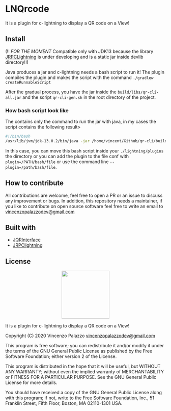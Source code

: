 # LNQrcode 

It is a plugin for c-lightning to display a QR code on a View!

## Install
(!! *FOR THE MOMENT* Compatible only with JDK13 because the library [JRPCLightning]() is under developing and is a static jar inside devlib directory!!)

Java produces a jar and c-lightning needs a bash script to run it! 
The plugin compiles the plugin and makes the script with the command `./gradlew createRunnableScript`

After the gradual process, you have the jar inside the `build/libs/qr-cli-all.jar` and the script `qr-cli-gen.sh` 
in the root directory of the project.

### How bash script look like

The contains only the command to run the jar with java, in my cases the script contains the following result>

```bash
#!/bin/bash
/usr/lib/jvm/jdk-13.0.2/bin/java -jar /home/vincent/Github/qr-cli/build/libs/qr-cli-all.jar
```

In this case, you can move this bash script inside your `./lightning/plugins` the directory or you can add the plugin to the file conf
with `plugin=/PATH/bash/file` or use the command line `--plugin=/path/bash/file`.

## How to contribute

All contributions are welcome, feel free to open a PR or an issue to discuss any improvement or bugs.
In addition, this repository needs a maintainer, if you like to contribute on open source software feel free to write 
an email to [vincenzopalazzodev@gmail.com](mailito:vincenzopalazzodev@gmail.com) 

## Built with

- [JQRInterface](https://gitlab.com/vincenzopalazzo/jconsole-qr)
- [JRPClightning](https://github.com/vincenzopalazzo/JRPClightning)

## License

<div align="center">
  <img src="https://opensource.org/files/osi_keyhole_300X300_90ppi_0.png" width="150" height="150"/>
</div>

 It is a plugin for c-lightning to display a QR code on a View!

 Copyright (C) 2020 Vincenzo Palazzo vincenzopalazzodev@gmail.com
 
 This program is free software; you can redistribute it and/or modify
 it under the terms of the GNU General Public License as published by
 the Free Software Foundation; either version 2 of the License.
 
 This program is distributed in the hope that it will be useful,
 but WITHOUT ANY WARRANTY; without even the implied warranty of
 MERCHANTABILITY or FITNESS FOR A PARTICULAR PURPOSE.  See the
 GNU General Public License for more details.
 
 You should have received a copy of the GNU General Public License along
 with this program; if not, write to the Free Software Foundation, Inc.,
 51 Franklin Street, Fifth Floor, Boston, MA 02110-1301 USA.
